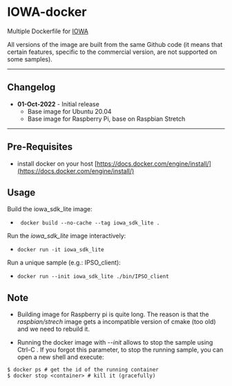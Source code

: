 
IOWA-docker
============

Multiple Dockerfile for [IOWA](https://ioterop.com/iowa)

All versions of the image are built from the same Github code (it means that certain features, specific to the commercial version, are not supported on some samples). 

---

## Changelog

* **01-Oct-2022** - Initial release
    - Base image for Ubuntu 20.04
    - Base image for Raspberry Pi, base on Raspbian Stretch

---

## Pre-Requisites

- install docker on your host [https://docs.docker.com/engine/install/](https://docs.docker.com/engine/install/)

## Usage

Build the iowa_sdk_lite image:
- ``` docker build --no-cache --tag iowa_sdk_lite .```

Run the *iowa_sdk_lite* image interactively:
- ```docker run -it iowa_sdk_lite```    

Run a unique sample (e.g.: IPSO_client):
- ```docker run --init iowa_sdk_lite ./bin/IPSO_client```  


## Note

- Building image for Raspberry pi is quite long. The reason is that the *raspbian/strech* image gets a incompatible version of cmake (too old) and we need to rebuild it. 

- Running the docker image with *--init* allows to stop the sample using Ctrl-C . If you forgot this parameter, to stop the running sample,  you can open a new shell and execute: 
```
$ docker ps # get the id of the running container
$ docker stop <container> # kill it (gracefully)

